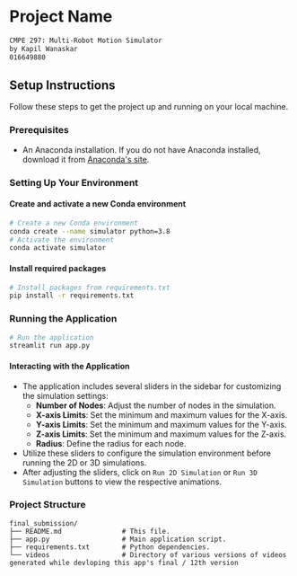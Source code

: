 # Project Name
```bash
CMPE 297: Multi-Robot Motion Simulator
by Kapil Wanaskar
016649880
```

## Setup Instructions
Follow these steps to get the project up and running on your local machine.

### Prerequisites
- An Anaconda installation. If you do not have Anaconda installed, download it from [Anaconda's site](https://www.anaconda.com/products/distribution).

### Setting Up Your Environment

#### Create and activate a new Conda environment
```bash
# Create a new Conda environment
conda create --name simulator python=3.8
# Activate the environment
conda activate simulator
```

#### Install required packages
```bash
# Install packages from requirements.txt
pip install -r requirements.txt
```

### Running the Application
```bash
# Run the application
streamlit run app.py
```

#### Interacting with the Application
- The application includes several sliders in the sidebar for customizing the simulation settings:
    - **Number of Nodes**: Adjust the number of nodes in the simulation.
    - **X-axis Limits**: Set the minimum and maximum values for the X-axis.
    - **Y-axis Limits**: Set the minimum and maximum values for the Y-axis.
    - **Z-axis Limits**: Set the minimum and maximum values for the Z-axis.
    - **Radius**: Define the radius for each node.
- Utilize these sliders to configure the simulation environment before running the 2D or 3D simulations.
- After adjusting the sliders, click on `Run 2D Simulation` or `Run 3D Simulation` buttons to view the respective animations.


### Project Structure
```
final_submission/
├── README.md               # This file.
├── app.py                  # Main application script.
├── requirements.txt        # Python dependencies.
└── videos                  # Directory of various versions of videos generated while devloping this app's final / 12th version
```
